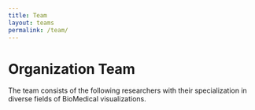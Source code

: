 ```yaml
---
title: Team
layout: teams
permalink: /team/
---
```


# Organization Team

The team consists of the following researchers with their specialization in diverse fields of BioMedical visualizations. 



